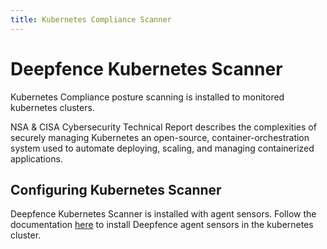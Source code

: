 ```yaml
---
title: Kubernetes Compliance Scanner
---
```


# Deepfence Kubernetes Scanner

Kubernetes Compliance posture scanning is installed to monitored kubernetes clusters.  

NSA & CISA Cybersecurity Technical Report describes the complexities of securely managing Kubernetes an open-source, container-orchestration system used to automate deploying, scaling, and managing containerized applications.

## Configuring Kubernetes Scanner

Deepfence Kubernetes Scanner is installed with agent sensors. Follow the documentation [here](/docs/v2.0/sensors/kubernetes) to install Deepfence agent sensors in the kubernetes cluster.